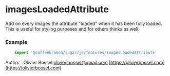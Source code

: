 # imagesLoadedAttribute

Add on every images the attribute "loaded" when it has been fully loaded. This is useful
for styling purposes and for others thinks as well.

### Example
```js
	import '@coffeekraken/sugar/js/features/imagesLoadedAttribute'
```
Author : Olivier Bossel [olivier.bossel@gmail.com](mailto:olivier.bossel@gmail.com) [https://olivierbossel.com](https://olivierbossel.com)